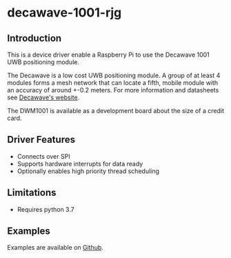 # decawave-1001-rjg
## Introduction
This is a device driver enable a Raspberry Pi to use the Decawave 1001 UWB positioning module.

The Decawave is a low cost UWB positioning module. A group of at least 4 modules forms a mesh network that can locate a fifth, mobile module with an accuracy of around +-0.2 meters. For more information and datasheets see [Decawave's website](https://www.decawave.com/product/dwm1001-development-board/).

The DWM1001 is available as a development board about the size of a credit card.

## Driver Features
* Connects over SPI
* Supports hardware interrupts for data ready
* Optionally enables high priority thread scheduling

## Limitations
* Requires python 3.7

## Examples
Examples are available on [Github](https://github.com/Richard-Gemmell/decawave-1001-rjg/tree/master/examples).

